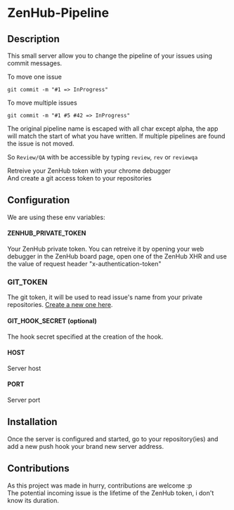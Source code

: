 ZenHub-Pipeline
===============

## Description

This small server allow you to change the pipeline of your issues using commit messages.

To move one issue 

```
git commit -m "#1 => InProgress"
``` 

To move multiple issues
```
git commit -m "#1 #5 #42 => InProgress"
```

The original pipeline name is escaped with all char except alpha, the app will match the start of what you have written. If multiple pipelines are found the issue is not moved. 

So `Review/QA` with be accessible by typing `review`, `rev` or `reviewqa`

Retreive your ZenHub token with your chrome debugger   
And create a git access token to your repositories  

## Configuration
We are using these env variables:

#### ZENHUB_PRIVATE_TOKEN
Your ZenHub private token. 
You can retreive it by opening your web debugger in the ZenHub board page, open one of the ZenHub XHR and use the value of request header "x-authentication-token"

### GIT_TOKEN
The git token, it will be used to read issue's name from your private repositories.
[Create a new one here](https://github.com/settings/tokens/new?scopes=repo&description=ZenHubPipeline).

#### GIT_HOOK_SECRET (optional)
The hook secret specified at the creation of the hook.

#### HOST
Server host

#### PORT
Server port

## Installation
Once the server is configured and started, go to your repository(ies) and add a new push hook your brand new server address.

## Contributions
As this project was made in hurry, contributions are welcome :p  
The potential incoming issue is the lifetime of the ZenHub token, i don't know its duration.